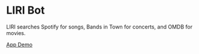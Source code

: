 # LIRI Bot


LIRI searches Spotify for songs, Bands in Town for concerts, and OMDB for movies.

[App Demo](https://drive.google.com/file/d/1BpBmcQp5zGcKZ1d2F4hRHvdDB61se7zp/view?usp=sharing)
